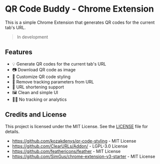 # QR Code Buddy - Chrome Extension

This is a simple Chrome Extension that generates QR codes for the current tab's URL.

> In development

<!-- Firefox: https://www.extensiontest.com/ -->

## Features

- 💡 Generate QR codes for the current tab's URL
- 📷 Download QR code as image
- 🎨 Customize QR code styling
- 🚫 Remove tracking parameters from URL
- 🔗 URL shortening support
- 🖼️ Clean and simple UI
- 🙅‍♂️ No tracking or analytics

## Credits and License

This project is licensed under the MIT License. See the [LICENSE](LICENSE) file for details.

- <https://github.com/kozakdenys/qr-code-styling> - MIT License
- <https://github.com/ClearURLs/Addon/> - LGPL-3.0 License
- <https://github.com/feathericons/feather> - MIT License
- <https://github.com/SimGus/chrome-extension-v3-starter> - MIT License
